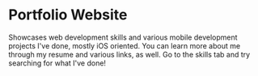 # Portfolio Website

Showcases web development skills and various mobile development projects I've done, mostly iOS oriented. You can learn more about me through my resume and various links, as well. Go to the skills tab and try searching for what I've done!

